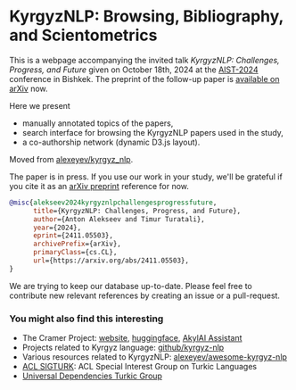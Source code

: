 # KyrgyzNLP: Browsing, Bibliography, and Scientometrics

This is a webpage accompanying the invited talk *KyrgyzNLP: Challenges, Progress, and Future* given on October 18th, 2024 at the [AIST-2024](https://aistconf.org/) conference in Bishkek. The preprint of the follow-up paper is [available on arXiv](https://arxiv.org/abs/2411.05503) now.

Here we present
* manually annotated topics of the papers,
* search interface for browsing the KyrgyzNLP papers used in the study,
* a co-authorship network (dynamic D3.js layout).

Moved from [alexeyev/kyrgyz_nlp](https://alexeyev.github.io/kyrgyz_nlp/).

The paper is in press. If you use our work in your study, we'll be grateful if you cite it as an [arXiv preprint](https://arxiv.org/abs/2411.05503) reference for now.

```bibtex
@misc{alekseev2024kyrgyznlpchallengesprogressfuture,
      title={KyrgyzNLP: Challenges, Progress, and Future}, 
      author={Anton Alekseev and Timur Turatali},
      year={2024},
      eprint={2411.05503},
      archivePrefix={arXiv},
      primaryClass={cs.CL},
      url={https://arxiv.org/abs/2411.05503}, 
}
```

We are trying to keep our database up-to-date. Please feel free to contribute new relevant references by creating an issue or a pull-request.

### You might also find this interesting

* The Cramer Project: [website](https://thecramer.com), [huggingface](https://huggingface.co/the-cramer-project), [AkylAI Assistant](https://akylai.thecramer.com/)
* Projects related to Kyrgyz language: [github/kyrgyz-nlp](https://github.com/kyrgyz-nlp)
* Various resources related to KyrgyzNLP: [alexeyev/awesome-kyrgyz-nlp](https://github.com/alexeyev/awesome-kyrgyz-nlp)
* [ACL SIGTURK](https://sigturk.github.io/): ACL Special Interest Group on Turkic Languages
* [Universal Dependencies Turkic Group](https://github.com/ud-turkic)
